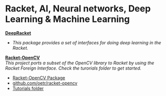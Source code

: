 # Racket, AI,  Neural networks, Deep Learning & Machine Learning


**[DeepRacket](https://github.com/charlescearl/DeepRacket)** 
* _This package provides a set of interfaces for doing deep learning in the Racket._


**[Racket-OpenCV](https://pkgs.racket-lang.org/package/opencv)**  
_This project ports a subset of the OpenCV library to Racket by using the Racket Foreign Interface. Check the turorials folder to get started._  
* [Racket-OpenCV Package](https://pkgs.racket-lang.org/package/opencv)
* [github.com/oetr/racket-opencv](https://github.com/oetr/racket-opencv)
* [Tutorials folder](https://github.com/oetr/racket-opencv/tree/master/tutorials)